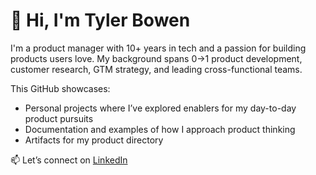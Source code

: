 # 👋 Hi, I'm Tyler Bowen

I'm a product manager with 10+ years in tech and a passion for building products users love. My background spans 0→1 product development, customer research, GTM strategy, and leading cross-functional teams. 

This GitHub showcases:
- Personal projects where I’ve explored enablers for my day-to-day product pursuits
- Documentation and examples of how I approach product thinking
- Artifacts for my product directory

📫 Let’s connect on [LinkedIn](https://www.linkedin.com/in/tylerhbowen/)  

<!--
**tylerhbowen/tylerhbowen** is a ✨ _special_ ✨ repository because its `README.md` (this file) appears on your GitHub profile.

Here are some ideas to get you started:

- 🔭 I’m currently working on ...
- 🌱 I’m currently learning ...
- 👯 I’m looking to collaborate on ...
- 🤔 I’m looking for help with ...
- 💬 Ask me about ...
- 📫 How to reach me: ...
- 😄 Pronouns: ...
- ⚡ Fun fact: ...
-->
